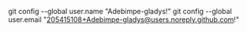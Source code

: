 git config --global user.name "Adebimpe-gladys!"
git config --global user.email "205415108+Adebimpe-gladys@users.noreply.github.com!"


<!---
Adebimpe-gladys/Adebimpe-gladys is a ✨ special ✨ repository because its `README.md` (this file) appears on your GitHub profile.
You can click the Preview link to take a look at your changes.
--->
